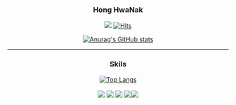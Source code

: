 
<div align="center">


### Hong HwaNak

<a href="https://velog.io/@ghdghkwo5"><img src="https://img.shields.io/badge/Velog-3DDC84?style=flat-square&logo=Blogger&logoColor=white"/></a>
[![Hits](https://hits.seeyoufarm.com/api/count/incr/badge.svg?url=https%3A%2F%2Fgithub.com%2FNakhong%2F&count_bg=%23161716&title_bg=%23090909&icon=github.svg&icon_color=%23FFFFFF&title=hits&edge_flat=false)](https://hits.seeyoufarm.com)

[![Anurag's GitHub stats](https://github-readme-stats.vercel.app/api?username=Nakhong)](https://github.com/Nakhong/github-readme-stats)

---

### Skils

[![Top Langs](https://github-readme-stats.vercel.app/api/top-langs/?username=Nakhong&langs_count=8)](https://github.com/Nakhong/github-readme-stats)<br><br>
<img src="https://img.shields.io/badge/Html-E34F26?style=flat-square&logo=html5&logoColor=white"/>
<img src="https://img.shields.io/badge/CSS-1572B6?style=flat-square&logo=CSS3&logoColor=white"/>
<img src="https://img.shields.io/badge/JavaScript-F7DF1E?style=flat&logo=JavaScript&logoColor=white"/>
<img src="https://img.shields.io/badge/React-61DAFB?style=flat&logo=React&logoColor=white"/><img src="https://img.shields.io/badge/Firebase-FFCA28?style=flat-square&logo=firebase&logoColor=white"/>

</div>
